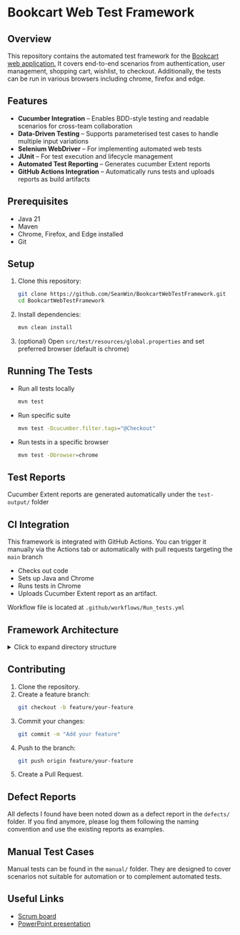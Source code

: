 # Bookcart Web Test Framework

## Overview
This repository contains the automated test framework for the [Bookcart web application.](https://bookcart.azurewebsites.net/)
It covers end-to-end scenarios from authentication, user management, shopping cart, wishlist, to checkout.
Additionally, the tests can be run in various browsers including chrome, firefox and edge.

## Features

-  **Cucumber Integration** – Enables BDD-style testing and readable scenarios for cross-team collaboration
-  **Data-Driven Testing** – Supports parameterised test cases to handle multiple input variations
-  **Selenium WebDriver** – For implementing automated web tests
-  **JUnit** – For test execution and lifecycle management
-  **Automated Test Reporting** – Generates cucumber Extent reports
-  **GitHub Actions Integration** – Automatically runs tests and uploads reports as build artifacts

## Prerequisites
- Java 21
- Maven
- Chrome, Firefox, and Edge installed
- Git

## Setup
1. Clone this repository:
   ```sh
   git clone https://github.com/SeanWin/BookcartWebTestFramework.git
   cd BookcartWebTestFramework
   ```
2. Install dependencies:
   ```sh
   mvn clean install  
   ```
3. (optional) Open `src/test/resources/global.properties` and set preferred browser (default is chrome)


## Running The Tests
- Run all tests locally
  ```sh
  mvn test
  ```
- Run specific suite
  ```sh
  mvn test -Dcucumber.filter.tags="@Checkout"
  ```
- Run tests in a specific browser
  ```sh
  mvn test -Dbrowser=chrome
  ```
## Test Reports
Cucumber Extent reports are generated automatically under the `test-output/` folder

## CI Integration
This framework is integrated with GitHub Actions.
You can trigger it manually via the Actions tab or automatically with pull requests targeting the `main` branch

- Checks out code
- Sets up Java and Chrome
- Runs tests in Chrome
- Uploads Cucumber Extent report as an artifact.

Workflow file is located at `.github/workflows/Run_tests.yml`

## Framework Architecture

<details>
<summary>Click to expand directory structure</summary>

```text
├── README.md                     # Project overview and instructions
├── defects/                      # Defect reports 
├── manual/                       # Manual test cases 
├── pom.xml                       # Maven configuration file
├── src/
│   ├── main/
│   │   ├── java/                
│   │   └── resources/           
│   └── test/
│       ├── java/
│       │   ├── cucumberoptions/  # JUnit runner
│       │   ├── pageobjects/      # POM classes (BookDetailsPage, HomePage, etc.)
│       │   ├── stepdefinitions/  # Cucumber step defs linked to features
│       │   └── utils/            # Shared utilities and context setup
│       └── resources/
│           ├── features/         # Feature files (BDD scenarios)
│           ├── global.properties # Test environment configs
│           └── extent.properties # Report configurations
├── test-output/                  # Generated Extent reports 
```
</details> 

## Contributing
1. Clone the repository.
2. Create a feature branch:
   ```sh
   git checkout -b feature/your-feature
   ```
3. Commit your changes:
   ```sh
   git commit -m "Add your feature"
   ```
4. Push to the branch:
   ```sh
   git push origin feature/your-feature
   ```
5. Create a Pull Request.

## Defect Reports
All defects I found have been noted down as a defect report in the `defects/` folder. If
you find anymore, please log them following the naming convention and use the existing reports as examples.

## Manual Test Cases

Manual tests can be found in the `manual/` folder.
They are designed to cover scenarios not suitable for automation or to complement automated tests.

## Useful Links
- [Scrum board](https://trello.com/b/5AgNIYwZ/bookcart-web-test-project)
- [PowerPoint presentation](https://testingcircle-my.sharepoint.com/:p:/r/personal/swinston_spartaglobal_com/_layouts/15/Doc.aspx?sourcedoc=%7B0461B56F-AE46-4E8D-9FD6-D3A1ADC67512%7D&file=Bookcart%20Web%20Test%20Presentation.pptx&action=edit&mobileredirect=true&DefaultItemOpen=1&wdOrigin=WAC.POWERPOINT.HOME-BUTTON%2CAPPHOME-WEB.FILEBROWSER.RECENT&wdPreviousSession=124f64d4-1a46-46eb-9aad-d78883996288&wdPreviousSessionSrc=AppHomeWeb&ct=1748008302469)